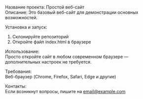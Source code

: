 Название проекта: Простой веб-сайт  
Описание: Это базовый веб-сайт для демонстрации основных возможностей.  

Установка и запуск:  
1. Склонируйте репозиторий  
2. Откройте файл index.html в браузере  

Использование:  
Просто откройте сайт в любом современном браузере — дополнительных настроек не требуется.  

Требования:  
Веб-браузер (Chrome, Firefox, Safari, Edge и другие)  

Контакты:  
Если возникнут вопросы, пишите на email@example.com  
